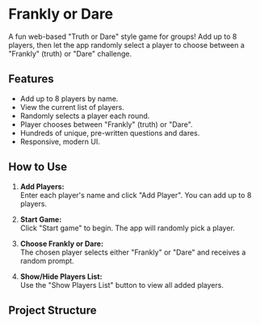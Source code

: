 # Frankly or Dare

A fun web-based "Truth or Dare" style game for groups! Add up to 8 players, then let the app randomly select a player to choose between a "Frankly" (truth) or "Dare" challenge.

## Features

- Add up to 8 players by name.
- View the current list of players.
- Randomly selects a player each round.
- Player chooses between "Frankly" (truth) or "Dare".
- Hundreds of unique, pre-written questions and dares.
- Responsive, modern UI.

## How to Use

1. **Add Players:**  
   Enter each player's name and click "Add Player". You can add up to 8 players.

2. **Start Game:**  
   Click "Start game" to begin. The app will randomly pick a player.

3. **Choose Frankly or Dare:**  
   The chosen player selects either "Frankly" or "Dare" and receives a random prompt.

4. **Show/Hide Players List:**  
   Use the "Show Players List" button to view all added players.

## Project Structure
